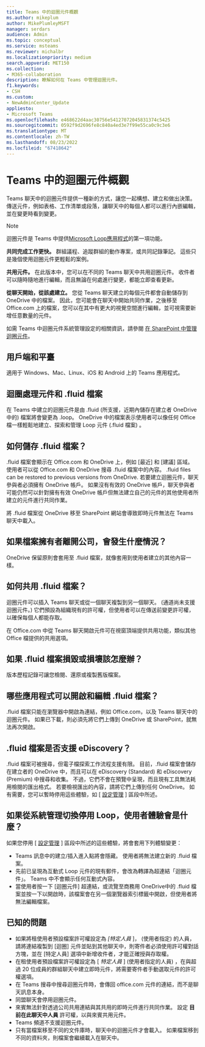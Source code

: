 ```yaml
---
title: Teams 中的迴圈元件概觀
ms.author: mikeplum
author: MikePlumleyMSFT
manager: serdars
audience: Admin
ms.topic: conceptual
ms.service: msteams
ms.reviewer: michalbr
ms.localizationpriority: medium
search.appverid: MET150
ms.collection:
- M365-collaboration
description: 瞭解如何在 Teams 中管理迴圈元件。
f1.keywords:
- CSH
ms.custom:
- NewAdminCenter_Update
appliesto:
- Microsoft Teams
ms.openlocfilehash: e468622d4aac30756e54127072045831374c5425
ms.sourcegitcommit: 0592f9d2696fe8c840a4ed3e7f99e55ca0c9c3e6
ms.translationtype: MT
ms.contentlocale: zh-TW
ms.lasthandoff: 08/23/2022
ms.locfileid: "67418642"
---
```

# <a name="overview-of-loop-components-in-teams"></a>Teams 中的迴圈元件概觀

Teams 聊天中的迴圈元件提供一種新的方式，讓您一起構想、建立和做出決策。 傳送元件，例如表格、工作清單或段落，讓聊天中的每個人都可以進行內嵌編輯，並在變更時看到變更。 

> [!Note]
> 迴圈元件是 Teams 中提供[Microsoft Loop應用程式](https://www.microsoft.com/en-us/microsoft-loop)的第一項功能。 

**共同完成工作更快。** 群組議程、追蹤群組的動作專案，或共同記錄筆記。 這些只是幾個使用迴圈元件更輕鬆的案例。

**共用元件。** 在此版本中，您可以在不同的 Teams 聊天中共用迴圈元件。 收件者可以隨時隨地進行編輯，而且無論在何處進行變更，都能立即查看更新。

**從聊天開始，從該處建立。** 您從 Teams 聊天建立的每個元件都會自動儲存到 OneDrive 中的檔案。 因此，您可能會在聊天中開始共同作業，之後移至 Office.com 上的檔案，您可以在其中有更大的視覺空間進行編輯，並可視需要新增任意數量的元件。

如需 Teams 中迴圈元件系統管理設定的相關資訊，請參閱 [在 SharePoint 中管理迴圈元件](/sharepoint/manage-loop-components)。

## <a name="clients-and-platforms"></a>用戶端和平臺

適用于 Windows、Mac、Linux、iOS 和 Android 上的 Teams 應用程式。

## <a name="loop-components-and-fluid-files"></a>迴圈處理元件和 .fluid 檔案

在 Teams 中建立的迴圈元件是由 .fluid (所支援，近期內儲存在建立者 OneDrive 中的) 檔案將會變更為 .loop。 OneDrive 中的檔案表示使用者可以像任何 Office 檔一樣輕鬆地建立、探索和管理 Loop 元件 (.fluid 檔案) 。 

## <a name="how-are-fluid-files-stored"></a>如何儲存 .fluid 檔案？

.fluid 檔案會顯示在 Office.com 和 OneDrive 上，例如 [最近] 和 [建議] 區域。 使用者可以從 Office.com 和 OneDrive 搜尋 .fluid 檔案中的內容。 .fluid files can be restored to previous versions from OneDrive. 若要建立迴圈元件，聊天參與者必須擁有 OneDrive 帳戶。 如果沒有有效的 OneDrive 帳戶，聊天參與者可能仍然可以針對擁有有效 OneDrive 帳戶但無法建立自己的元件的其他使用者所建立的元件進行共同作業。 

將 .fluid 檔案從 OneDrive 移至 SharePoint 網站會導致即時元件無法在 Teams 聊天中載入。

## <a name="what-happens-if-the-owner-of-the-file-leaves-the-company"></a>如果檔案擁有者離開公司，會發生什麼情況？

OneDrive 保留原則會套用至 .fluid 檔案，就像套用到使用者建立的其他內容一樣。

## <a name="how-are-fluid-files-shared"></a>如何共用 .fluid 檔案？

迴圈元件可以插入 Teams 聊天或從一個聊天複製到另一個聊天。  (通道尚未支援迴圈元件。) 它們預設為組織現有的許可權，但使用者可以在傳送前變更許可權，以確保每個人都能存取。

在 Office.com 中從 Teams 聊天開啟元件可在視窗頂端提供共用功能，類似其他 Office 檔提供的共用選項。

## <a name="what-if-a-fluid-file-becomes-corrupted-or-damaged"></a>如果 .fluid 檔案損毀或損壞該怎麼辦？

版本歷程記錄可讓您檢閱、還原或複製舊版檔案。

## <a name="what-apps-can-open-and-edit-fluid-files"></a>哪些應用程式可以開啟和編輯 .fluid 檔案？

.fluid 檔案只能在瀏覽器中開啟為連結，例如 Office.com，以及 Teams 聊天中的迴圈元件。 如果已下載，則必須先將它們上傳到 OneDrive 或 SharePoint，就無法再次開啟。

## <a name="does-fluid-files-support-ediscovery"></a>.fluid 檔案是否支援 eDiscovery？

.fluid 檔案可被搜尋，但電子檔探索工作流程支援有限。 目前，.fluid 檔案會儲存在建立者的 OneDrive 中，而且可以在 eDiscovery (Standard) 和 eDiscovery (Premium) 中搜尋和收集。 不過，它們不會在預覽中呈現，而且現有工具無法耗用檢閱的匯出格式。 若要檢視匯出的內容，請將它們上傳到任何 OneDrive。 如有需要，您可以暫時停用這些體驗，如 [ [設定管理](/sharepoint/manage-loop-components#settings-management) ] 區段中所述。

## <a name="if-loop-is-disabled-from-the-admin-switch-what-will-the-user-experience-be"></a>如果從系統管理切換停用 Loop，使用者體驗會是什麼？

如果您停用 [ [設定管理](/sharepoint/manage-loop-components#settings-management) ] 區段中所述的這些體驗，將會套用下列體驗變更：

- Teams 訊息中的建立/插入進入點將會隱藏。 使用者將無法建立新的 .fluid 檔案。
- 先前已呈現為互動式 Loop 元件的現有郵件，會改為轉譯為超連結「迴圈元件」。 Teams 中不會顯示任何互動式內容。
- 當使用者按一下 [迴圈元件] 超連結，或流覽至商務用 OneDrive中的 .fluid 檔案並按一下以開啟時，該檔案會在另一個瀏覽器索引標籤中開啟，但使用者將無法編輯檔案。

## <a name="known-issues"></a>已知的問題

- 如果將租使用者預設檔案許可權設定為 *[特定人員* ]， (使用者指定) 的人員，請將連結複製到 [迴圈] 元件並貼到其他聊天中，則寄件者必須使用許可權對話方塊，並在 [特定人員] 選項中新增收件者，才能正確授與存取權。
- 在租使用者預設檔案許可權設定為 [ *特定人員* ] (使用者指定的人員) ，在與超過 20 位成員的群組聊天中建立即時元件，將需要寄件者手動選取元件的許可權選項。
- 在 Teams 搜尋中搜尋迴圈元件時，會傳回 office.com 元件的連結，而不是聊天訊息本身。
- 同盟聊天會停用迴圈元件。
- 來賓無法針對透過公司共用連結與其共用的即時元件進行共同作業。 設定 **目前在此聊天中人員** 許可權，以與來賓共用元件。
- Teams 頻道不支援迴圈元件。
- 只有當檔案移至不同的文件庫時，聊天中的迴圈元件才會載入。 如果檔案移到不同的資料夾，則檔案會繼續載入在聊天中。
